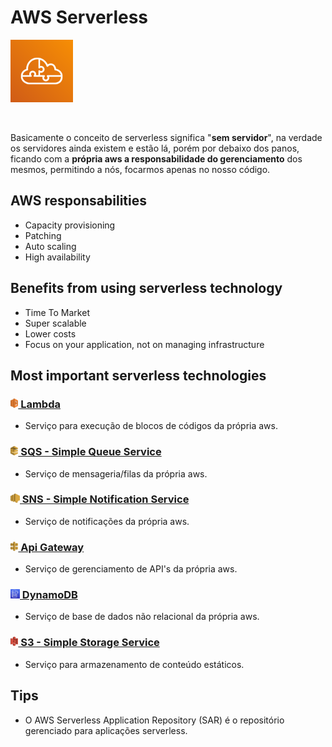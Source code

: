# AWS Serverless

<img height=100px; alt="aws_serverless" src="../images/serverless.png" />

<p>&nbsp;</p>

Basicamente o conceito de serverless significa "**sem servidor**", na verdade os servidores ainda existem e estão lá, porém por debaixo dos panos, ficando com a **própria aws a responsabilidade do gerenciamento** dos mesmos, permitindo a nós, focarmos apenas no nosso código.

## AWS responsabilities

- Capacity provisioning
- Patching
- Auto scaling
- High availability

## Benefits from using serverless technology

- Time To Market
- Super scalable
- Lower costs
- Focus on your application, not on managing infrastructure

## Most important serverless technologies

### **[<img height=15px; alt="lambda-icon" src="../images/lambda.png" /> Lambda](/Domains/Compute/Lambda/README.md)** 
 
- Serviço para execução de blocos de códigos da própria aws.

### **[<img height=15px; alt="sqs-icon" src="../images/sqs.png" /> SQS - Simple Queue Service](/Domains/Application%20Integration/SQS/README.md)**

- Serviço de mensageria/filas da própria aws.

### **[<img height=15px; alt="sns-icon" src="../images/sns.png" /> SNS - Simple Notification Service](/Domains/Application%20Integration/SNS/README.md)**

- Serviço de notificações da própria aws.

### **[<img height=15px; alt="api-gateway-icon" src="../images/api-gateway.png" /> Api Gateway](/Domains/Networking%20%26%20Content%20Delivery/Api%20Gateway/README.md)**

- Serviço de gerenciamento de API's da própria aws.

### **[<img height=15px; alt="dynamodb-icon" src="../images/dynamodb.png" /> DynamoDB](/Domains/Databases/DynamoDb/README.md)** 

- Serviço de base de dados não relacional da própria aws.

### **[<img height=15px; alt="s3-icon" src="../images/s3.png" /> S3 - Simple Storage Service](/Domains/Storage/S3/README.md)** 

- Serviço para armazenamento de conteúdo estáticos.

## Tips

- O AWS Serverless Application Repository (SAR) é o repositório gerenciado para aplicações serverless.